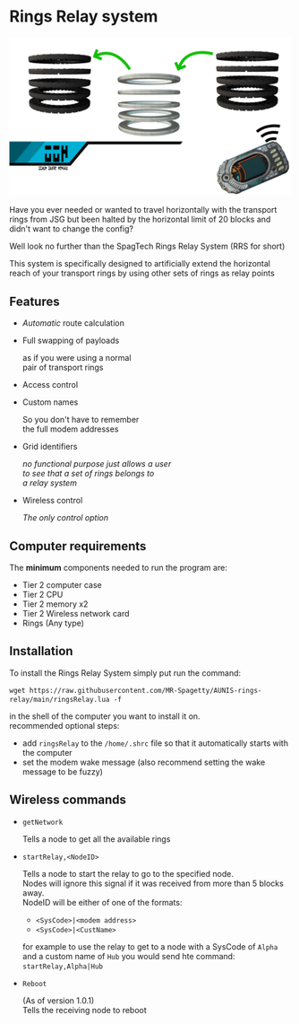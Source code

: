 # Rings Relay system

![Program Banner](RRS_Banner_ancient.png "RRS (Rings Relay System)")

Have you ever needed or wanted to travel horizontally with the transport rings from JSG but been halted by the horizontal limit of 20 blocks and didn't want to change the config?

Well look no further than the SpagTech Rings Relay System (RRS for short)

This system is specifically designed to artificially extend the horizontal reach of your transport rings by using other sets of rings as relay points

## Features

- *Automatic* route calculation
- Full swapping of payloads

   as if you were using a normal  
   pair of transport rings
- Access control
- Custom names

   So you don't have to remember  
   the full modem addresses
- Grid identifiers

   *no functional purpose just allows a user  
   to see that a set of rings belongs to  
   a relay system*
- Wireless control

   *The only control option*

## Computer requirements

The **minimum** components needed to run the program are:

- Tier 2 computer case
- Tier 2 CPU
- Tier 2 memory x2
- Tier 2 Wireless network card
- Rings (Any type)

## Installation

To install the Rings Relay System simply put run the command:
```
wget https://raw.githubusercontent.com/MR-Spagetty/AUNIS-rings-relay/main/ringsRelay.lua -f
```
in the shell of the computer you want to install it on.  
recommended optional steps:

- add `ringsRelay` to the `/home/.shrc` file so that it automatically starts with the computer
- set the modem wake message (also recommend setting the wake message to be fuzzy)

## Wireless commands

- ```getNetwork```

   Tells a node to get all the available rings
- ```startRelay,<NodeID>```

   Tells a node to start the relay to go to the specified node.  
   Nodes will ignore this signal if it was received from more than 5 blocks away.  
   NodeID will be either of one of the formats:

   - ```<SysCode>|<modem address>```
   - ```<SysCode>|<CustName>```

   for example to use the relay to get to a node with a SysCode of `Alpha`  
   and a custom name of `Hub` you would send hte command:  
   ```startRelay,Alpha|Hub```
- ```Reboot```

   (As of version 1.0.1)  
   Tells the receiving node to reboot
